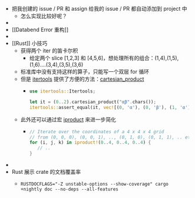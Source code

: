 - 把我创建的 issue / PR 和 assign 给我的 issue / PR 都自动添加到 project 中
	- 怎么实现比较好呢？
-
- [[Databend Error 重构]]
-
- [[Rust]] 小技巧
	- 获得两个 iter 的笛卡尔积
		- 给定两个 slice [1,2,3] 和 [4,5,6]，想处理所有的组合：(1,4),(1,5),(1,6)....(3,4),(3,5),(3,6)
	- 标准库中没有支持这样的算子，只能写一个双层 for 循环
	- 但是 [itertools](https://docs.rs/itertools/latest/itertools/index.html) 提供了方便的方法：[cartesian_product](https://docs.rs/itertools/latest/itertools/trait.Itertools.html#method.cartesian_product)
		- ```rust
		  use itertools::Itertools;
		  
		  let it = (0..2).cartesian_product("αβ".chars());
		  itertools::assert_equal(it, vec![(0, 'α'), (0, 'β'), (1, 'α'), (1, 'β')]);
		  ```
	- 此外还可以通过宏 [iproduct](https://docs.rs/itertools/latest/itertools/macro.iproduct.html) 来进一步简化
		- ```rust
		  // Iterate over the coordinates of a 4 x 4 x 4 grid
		  // from (0, 0, 0), (0, 0, 1), .., (0, 1, 0), (0, 1, 1), .. etc until (3, 3, 3)
		  for (i, j, k) in iproduct!(0..4, 0..4, 0..4) {
		     // ..
		  }
		  ```
-
- Rust 展示 crate 的文档覆盖率
	- ```shell
	  RUSTDOCFLAGS="-Z unstable-options --show-coverage" cargo +nightly doc --no-deps --all-features
	  ```